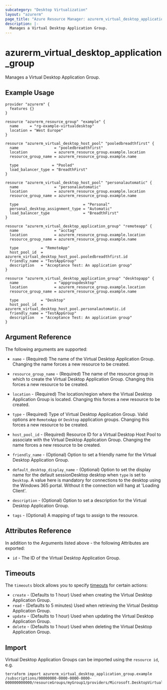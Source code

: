 ```yaml
---
subcategory: "Desktop Virtualization"
layout: "azurerm"
page_title: "Azure Resource Manager: azurerm_virtual_desktop_application_group"
description: |-
  Manages a Virtual Desktop Application Group.
---
```


# azurerm_virtual_desktop_application_group

Manages a Virtual Desktop Application Group.

## Example Usage

```hcl
provider "azurerm" {
  features {}
}

resource "azurerm_resource_group" "example" {
  name     = "rg-example-virtualdesktop"
  location = "West Europe"
}

resource "azurerm_virtual_desktop_host_pool" "pooledbreadthfirst" {
  name                = "pooledbreadthfirst"
  location            = azurerm_resource_group.example.location
  resource_group_name = azurerm_resource_group.example.name

  type               = "Pooled"
  load_balancer_type = "BreadthFirst"
}

resource "azurerm_virtual_desktop_host_pool" "personalautomatic" {
  name                = "personalautomatic"
  location            = azurerm_resource_group.example.location
  resource_group_name = azurerm_resource_group.example.name

  type                             = "Personal"
  personal_desktop_assignment_type = "Automatic"
  load_balancer_type               = "BreadthFirst"
}

resource "azurerm_virtual_desktop_application_group" "remoteapp" {
  name                = "acctag"
  location            = azurerm_resource_group.example.location
  resource_group_name = azurerm_resource_group.example.name

  type          = "RemoteApp"
  host_pool_id  = azurerm_virtual_desktop_host_pool.pooledbreadthfirst.id
  friendly_name = "TestAppGroup"
  description   = "Acceptance Test: An application group"
}

resource "azurerm_virtual_desktop_application_group" "desktopapp" {
  name                = "appgroupdesktop"
  location            = azurerm_resource_group.example.location
  resource_group_name = azurerm_resource_group.example.name

  type          = "Desktop"
  host_pool_id  = azurerm_virtual_desktop_host_pool.personalautomatic.id
  friendly_name = "TestAppGroup"
  description   = "Acceptance Test: An application group"
}
```

## Argument Reference

The following arguments are supported:

* `name` - (Required) The name of the Virtual Desktop Application Group. Changing the name forces a new resource to be created.

* `resource_group_name` - (Required) The name of the resource group in which to create the Virtual Desktop Application Group. Changing this forces a new resource to be created.

* `location` - (Required) The location/region where the Virtual Desktop Application Group is located. Changing this forces a new resource to be created.

* `type` - (Required) Type of Virtual Desktop Application Group. Valid options are `RemoteApp` or `Desktop` application groups. Changing this forces a new resource to be created.

* `host_pool_id` - (Required) Resource ID for a Virtual Desktop Host Pool to associate with the Virtual Desktop Application Group. Changing the name forces a new resource to be created.

* `friendly_name` - (Optional) Option to set a friendly name for the Virtual Desktop Application Group.

* `default_desktop_display_name` - (Optional) Option to set the display name for the default sessionDesktop desktop when `type` is set to `Desktop`. A value here is mandatory for connections to the desktop using the Windows 365 portal. Without it the connection will hang at 'Loading Client'.

* `description` - (Optional) Option to set a description for the Virtual Desktop Application Group.

* `tags` - (Optional) A mapping of tags to assign to the resource.

## Attributes Reference

In addition to the Arguments listed above - the following Attributes are exported:

* `id` - The ID of the Virtual Desktop Application Group.

## Timeouts

The `timeouts` block allows you to specify [timeouts](https://www.terraform.io/language/resources/syntax#operation-timeouts) for certain actions:

* `create` - (Defaults to 1 hour) Used when creating the Virtual Desktop Application Group.
* `read` - (Defaults to 5 minutes) Used when retrieving the Virtual Desktop Application Group.
* `update` - (Defaults to 1 hour) Used when updating the Virtual Desktop Application Group.
* `delete` - (Defaults to 1 hour) Used when deleting the Virtual Desktop Application Group.

## Import

Virtual Desktop Application Groups can be imported using the `resource id`, e.g.

```shell
terraform import azurerm_virtual_desktop_application_group.example /subscriptions/00000000-0000-0000-0000-000000000000/resourceGroups/myGroup1/providers/Microsoft.DesktopVirtualization/applicationGroups/myapplicationgroup
```
